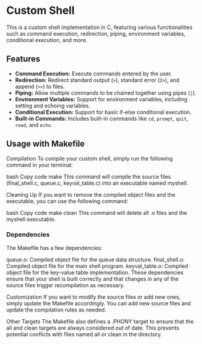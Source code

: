 # Custom Shell

This is a custom shell implementation in C, featuring various functionalities such as command execution, redirection, piping, environment variables, conditional execution, and more.

## Features

- **Command Execution:** Execute commands entered by the user.
- **Redirection:** Redirect standard output (`>`), standard error (`2>`), and append (`>>`) to files.
- **Piping:** Allow multiple commands to be chained together using pipes (`|`).
- **Environment Variables:** Support for environment variables, including setting and echoing variables.
- **Conditional Execution:** Support for basic if-else conditional execution.
- **Built-in Commands:** Includes built-in commands like `cd`, `prompt`, `quit`, `read`, and `echo`.

## Usage with Makefile
Compilation
To compile your custom shell, simply run the following command in your terminal:

bash
Copy code
make
This command will compile the source files (final_shell.c, queue.c, keyval_table.c) into an executable named myshell.

Cleaning Up
If you want to remove the compiled object files and the executable, you can use the following command:

bash
Copy code
make clean
This command will delete all .o files and the myshell executable.

### Dependencies
The Makefile has a few dependencies:

queue.o: Compiled object file for the queue data structure.
final_shell.o: Compiled object file for the main shell program.
keyval_table.o: Compiled object file for the key-value table implementation.
These dependencies ensure that your shell is built correctly and that changes in any of the source files trigger recompilation as necessary.

Customization
If you want to modify the source files or add new ones, simply update the Makefile accordingly. You can add new source files and update the compilation rules as needed.

Other Targets
The Makefile also defines a .PHONY target to ensure that the all and clean targets are always considered out of date. This prevents potential conflicts with files named all or clean in the directory.
